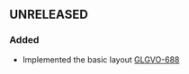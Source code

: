 ## UNRELEASED
### Added
- Implemented the basic layout
  [GLGVO-688](https://opensource.ncsa.illinois.edu/jira/browse/GLGVO-688)
